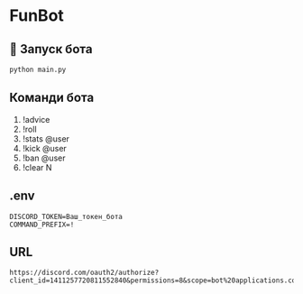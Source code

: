 # FunBot

## 🚀 Запуск бота

```bash
python main.py
```

## Команди бота

1. !advice  
2. !roll  
3. !stats @user  
4. !kick @user  
5. !ban @user  
6. !clear N  

## .env

```
DISCORD_TOKEN=Ваш_токен_бота
COMMAND_PREFIX=!
```
## URL

```
https://discord.com/oauth2/authorize?client_id=1411257720811552840&permissions=8&scope=bot%20applications.commands
```
